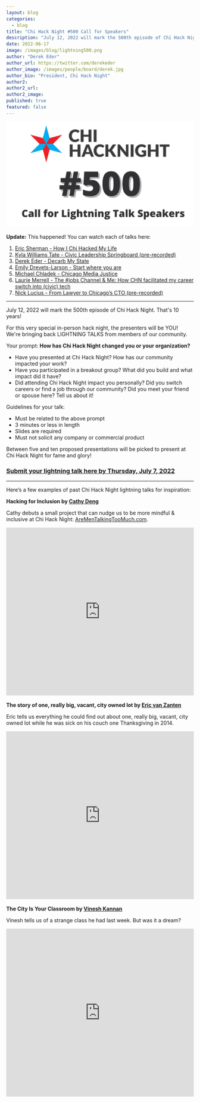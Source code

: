 ```yaml
---
layout: blog
categories: 
  - blog
title: "Chi Hack Night #500 Call for Speakers"
description: "July 12, 2022 will mark the 500th episode of Chi Hack Night. That's 10 years! For this very special in-person hack night, the presenters will be YOU! We're bringing back LIGHTNING TALKS from members of our community. Your prompt: How has Chi Hack Night changed you or your organization?"
date: 2022-06-17
image: /images/blog/lightning500.png
author: "Derek Eder"
author_url: https://twitter.com/derekeder
author_image: /images/people/board/derek.jpg
author_bio: "President, Chi Hack Night"
author2: 
author2_url:
author2_image: 
published: true
featured: false
---
```


<p class="text-center"><img src="/images/blog/lightning500.png" alt="" class="img-thumbnail" />
</p>

**Update:** This happened! You can watch each of talks here:

1. [Eric Sherman - How I Chi Hacked My Life](https://www.youtube.com/watch?v=WMluh3rCnLY)
2. [Kyla Williams Tate - Civic Leadership Springboard (pre-recorded)](https://www.youtube.com/watch?v=n1hO6_-o4a4)
3. [Derek Eder - Decarb My State](https://www.youtube.com/watch?v=coX6Gh0uKvI)
4. [Emily Drevets-Larson - Start where you are](https://www.youtube.com/watch?v=hetSO0JqOQE)
5. [Michael Chladek  - Chicago Media Justice](https://www.youtube.com/watch?v=6RPxGrXLiDc)
6. [Laurie Merrell - The #jobs Channel & Me: How CHN facilitated my career switch into (civic) tech](https://www.youtube.com/watch?v=sDfKirpxPks)
7. [Nick Lucius - From Lawyer to Chicago’s CTO (pre-recorded)](https://www.youtube.com/watch?v=V7-APONeLwY)

---

July 12, 2022 will mark the 500th episode of Chi Hack Night. That's 10 years!

For this very special in-person hack night, the presenters will be YOU! We're bringing back LIGHTNING TALKS from members of our community. 

Your prompt: **How has Chi Hack Night changed you or your organization?** 

* Have you presented at Chi Hack Night? How has our community impacted your work?
* Have you participated in a breakout group? What did you build and what impact did it have?
* Did attending Chi Hack Night impact you personally? Did you switch careers or find a job through our community? Did you meet your friend or spouse here? Tell us about it!

Guidelines for your talk:
* Must be related to the above prompt
* 3 minutes or less in length
* Slides are required
* Must not solicit any company or commercial product

Between five and ten proposed presentations will be picked to present at Chi Hack Night for fame and glory!

### [Submit your lightning talk here by Thursday, July 7, 2022](https://forms.gle/Au4kSihFU6qfWF3B7)

---

Here’s a few examples of past Chi Hack Night lightning talks for inspiration:

**Hacking for Inclusion by [Cathy Deng](https://twitter.com/cthydng)**

Cathy debuts a small project that can nudge us to be more mindful & inclusive at Chi Hack Night: [AreMenTalkingTooMuch.com](http://AreMenTalkingTooMuch.com).

<p><iframe frameborder="0" height="450" src="https://www.youtube.com/embed/ePoUs5ZgjB4" width="100%"></iframe></p>

**The story of one, really big, vacant, city owned lot by [Eric van Zanten](http://twitter.com/evanzanten)**

Eric tells us everything he could find out about one, really big, vacant, city owned lot while he was sick on his couch one Thanksgiving in 2014.

<p><iframe frameborder="0" height="450" src="https://www.youtube.com/embed/vG1nwjwUlqc" width="100%"></iframe></p>


**The City Is Your Classroom by [Vinesh Kannan](https://twitter.com/vineshgkannan)**

Vinesh tells us of a strange class he had last week. But was it a dream?

<p><iframe frameborder="0" height="450" src="https://www.youtube.com/embed/-Q9iAXpWxjA" width="100%"></iframe></p>

